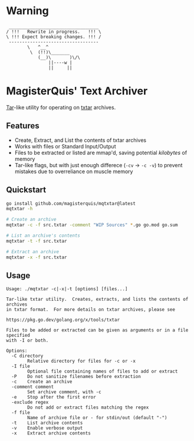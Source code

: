 Warning
=======
```
 __________________________________
/ !!!   Rewrite in progress.   !!! \
\ !!! Expect breaking changes. !!! /
 ----------------------------------
        \   ^__^
         \  (!!)\_______
            (__)\       )\/\
                ||----w |
                ||     ||
```

MagisterQuis' Text Archiver
===========================
[Tar](https://man.openbsd.org/tar)-like utility for operating on
[txtar](https://pkg.go.dev/golang.org/x/tools/txtar) archives.

Features
--------
- Create, Extract, and List the contents of txtar archives
- Works with files or Standard Input/Output
- Files to be extracted or listed are mmap'd, saving potential _kilobytes_ of
  memory
- Tar-like flags, but with just enough differece (`-cv` -> `-c -v`) to prevent
  mistakes due to overreliance on muscle memory

Quickstart
----------
```sh
go install github.com/magisterquis/mqtxtar@latest
mqtxtar -h

# Create an archive
mqtxtar -c -f src.txtar -comment "WIP Sources" *.go go.mod go.sum

# List an archive's contents
mqtxtar -t -f src.txtar

# Extract an archive
mqtxtar -x -f src.txtar
```

Usage
-----
```
Usage: ./mqtxtar -c|-x|-t [options] [files...]

Tar-like txtar utility.  Creates, extracts, and lists the contents of archives
in txtar format.  For more details on txtar archives, please see

https://pkg.go.dev/golang.org/x/tools/txtar

Files to be added or extracted can be given as arguments or in a file specified
with -I or both.

Options:
  -C directory
    	Relative directory for files for -c or -x
  -I file
    	Optional file containing names of files to add or extract
  -P	Do not sanitize filenames before extraction
  -c	Create an archive
  -comment comment
    	Set archive comment, with -c
  -e	Stop after the first error
  -exclude regex
    	Do not add or extract files matching the regex
  -f file
    	Name of archive file or - for stdin/out (default "-")
  -t	List archive contents
  -v	Enable verbose output
  -x	Extract archive contents
```
